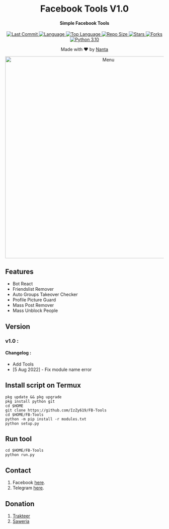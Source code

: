 <h1 align="center">
  Facebook Tools V1.0
</h1>
<h4 align="center">
  Simple Facebook Tools
</h4>
<div align="center">
  <a href="https://github.com/IzZy619">
    <img alt="Last Commit" src="https://img.shields.io/github/last-commit/IzZy619/FB-Tools.svg"/>
  </a>
  <a href="https://github.com/IzZy619">
    <img alt="Language" src="https://img.shields.io/github/languages/count/IzZy619/FB-Tools.svg"/>
  </a>
  <a href="https://github.com/IzZy619">
    <img alt="Top Language" src="https://img.shields.io/github/languages/top/IzZy619/FB-Tools.svg"/>
  </a>
  <a href="https://github.com/IzZy619">
    <img alt="Repo Size" src="https://img.shields.io/github/repo-size/IzZy619/FB-Tools.svg"/>
  </a>
  <a href="https://github.com/IzZy619">
    <img alt="Stars" src="https://img.shields.io/github/stars/IzZy619/FB-Tools.svg"/>
  </a>
  <a href="https://github.com/IzZy619">
    <img alt="Forks" src="https://img.shields.io/github/forks/IzZy619/FB-Tools.svg"/>
  </a>
  <a href="https://github.com/IzZy619">
    <img alt="Python 3.10" src="https://img.shields.io/badge/Python-3.10-success.svg"/>
  </a>
</div>
<p align="center">
  Made with ❤️ by <a href="https://github.com/IzZy619">Nanta</a>
</p>
<p align="center">
 <img src="https://raw.githubusercontent.com/IzZy619/IzZy619/main/Screenshot_2022-08-04-20-50-53-75.jpg" width="640" title="Menu" alt="Menu">
</p>

## Features
* Bot React
* Friendslist Remover
* Auto Groups Takeover Checker
* Profile Picture Guard
* Mass Post Remover
* Mass Unblock People

## Version
### v1.0 :
#### Changelog :
* Add Tools
* [5 Aug 2022] - Fix module name error

## Install script on Termux
```
pkg update && pkg upgrade
pkg install python git
cd $HOME
git clone https://github.com/IzZy619/FB-Tools
cd $HOME/FB-Tools
python -m pip install -r modules.txt
python setup.py
```

## Run tool
```
cd $HOME/FB-Tools
python run.py
```

## Contact
1. Facebook [here](https://www.facebook.com/mynameisnanta).
2. Telegram [here](https://t.me/folhe1tz666).

## Donation
1. [Trakteer](https://trakteer.id/d.izzy)
2. [Saweria](https://saweria.co/zeryuu)
